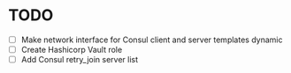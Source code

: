 # TODO
- [ ] Make network interface for Consul client and server templates dynamic
- [ ] Create Hashicorp Vault role
- [ ] Add Consul retry_join server list
